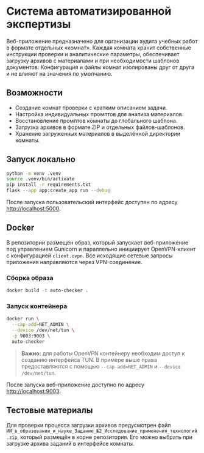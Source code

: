 # Система автоматизированной экспертизы

Веб-приложение предназначено для организации аудита учебных работ в формате отдельных «комнат». Каждая комната хранит собственные инструкции проверки и аналитические параметры, обеспечивает загрузку архивов с материалами и при необходимости шаблонов документов. Конфигурация и файлы комнат изолированы друг от друга и не влияют на значения по умолчанию.

## Возможности

- Создание комнат проверки с кратким описанием задачи.
- Настройка индивидуальных промптов для анализа материалов.
- Восстановление промптов комнаты до глобального шаблона.
- Загрузка архивов в формате ZIP и отдельных файлов-шаблонов.
- Хранение загруженных материалов в выделённой директории комнаты.

## Запуск локально

```bash
python -m venv .venv
source .venv/bin/activate
pip install -r requirements.txt
flask --app app:create_app run --debug
```

После запуска пользовательский интерфейс доступен по адресу [http://localhost:5000](http://localhost:5000).

## Docker

В репозитории размещён образ, который запускает веб-приложение под управлением Gunicorn и параллельно инициирует OpenVPN-клиент с конфигурацией `client.ovpn`. Все исходящие сетевые запросы приложения направляются через VPN-соединение.

### Сборка образа

```bash
docker build -t auto-checker .
```

### Запуск контейнера

```bash
docker run \
  --cap-add=NET_ADMIN \
  --device /dev/net/tun \
  -p 9003:9003 \
  auto-checker
```

> **Важно:** для работы OpenVPN контейнеру необходим доступ к созданию интерфейса TUN. В примере выше права предоставляются с помощью `--cap-add=NET_ADMIN` и `--device /dev/net/tun`.

После запуска веб-приложение доступно по адресу [http://localhost:9003](http://localhost:9003).

## Тестовые материалы

Для проверки процесса загрузки архивов предусмотрен файл `ИИ_в_образовании_и_науке_Задание_№2_Исследование_применения_технологий.zip`,
который размещён в корне репозитория. Его можно выбрать при загрузке архива заданий в интерфейсе комнаты.
